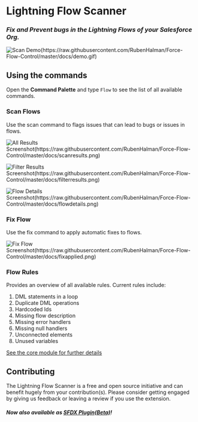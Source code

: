 # Lightning Flow Scanner
### _Fix and Prevent bugs in the Lightning Flows of your Salesforce Org._

![Scan Demo(https://raw.githubusercontent.com/RubenHalman/Force-Flow-Control/master/docs/demo.gif)](https://raw.githubusercontent.com/Force-Config-Control/lightning-flow-scanner-vsce/master/docs/scandemo.gif)

## Using the commands

Open the **Command Palette** and type `Flow` to see the list of all available commands.

### Scan Flows

Use the scan command to flags issues that can lead to bugs or issues in flows.

![All Results Screenshot(https://raw.githubusercontent.com/RubenHalman/Force-Flow-Control/master/docs/scanresults.png)](https://raw.githubusercontent.com/Force-Config-Control/lightning-flow-scanner-vsce/master/docs/scanresults.png)

![Filter Results Screenshot(https://raw.githubusercontent.com/RubenHalman/Force-Flow-Control/master/docs/filterresults.png)](https://raw.githubusercontent.com/Force-Config-Control/lightning-flow-scanner-vsce/master/docs/filterresults.png)

![Flow Details Screenshot(https://raw.githubusercontent.com/RubenHalman/Force-Flow-Control/master/docs/flowdetails.png)](https://raw.githubusercontent.com/Force-Config-Control/lightning-flow-scanner-vsce/master/docs/flowdetails.png)

### Fix Flow

Use the fix command to apply automatic fixes to flows. 

![Fix Flow Screenshot(https://raw.githubusercontent.com/RubenHalman/Force-Flow-Control/master/docs/fixapplied.png)](https://raw.githubusercontent.com/Force-Config-Control/lightning-flow-scanner-vsce/master/docs/fixapplied.png)

### Flow Rules

Provides an overview of all available rules. Current rules include:
1. DML statements in a loop
1. Duplicate DML operations
1. Hardcoded Ids
1. Missing flow description
1. Missing error handlers
1. Missing null handlers
1. Unconnected elements
1. Unused variables

[See the core module for further details](https://github.com/Force-Config-Control/lightning-flow-scanner-core)

## Contributing

The Lightning Flow Scanner is a free and open source initiative and can benefit hugely from your contribution(s). 
Please consider getting engaged by giving us feedback or leaving a review if you use the extension.

#### _Now also available as [SFDX Plugin(Beta)](https://github.com/Force-Config-Control/lightning-flow-scanner-core)!_

